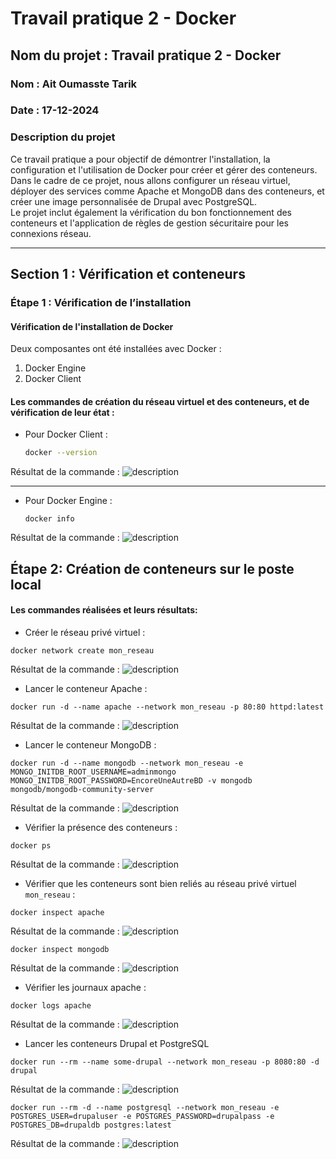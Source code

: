# Travail pratique 2 - Docker

## Nom du projet : Travail pratique 2 - Docker
### Nom : Ait Oumasste Tarik
### Date : 17-12-2024

### Description du projet
Ce travail pratique a pour objectif de démontrer l'installation, la configuration et l'utilisation de Docker pour créer et gérer des conteneurs.  
Dans le cadre de ce projet, nous allons configurer un réseau virtuel, déployer des services comme Apache et MongoDB dans des conteneurs, et créer une image personnalisée de Drupal avec PostgreSQL.  
Le projet inclut également la vérification du bon fonctionnement des conteneurs et l'application de règles de gestion sécuritaire pour les connexions réseau.

---

## Section 1 : Vérification et conteneurs

### Étape 1 : Vérification de l’installation

#### Vérification de l'installation de Docker
Deux composantes ont été installées avec Docker :  
1. Docker Engine  
2. Docker Client

#### Les commandes de création du réseau virtuel et des conteneurs, et de vérification de leur état :

- Pour Docker Client :
  ```bash
  docker --version
   ``` 
Résultat de la commande :
![description](Images/verif_Docker1.png) 

---
- Pour Docker Engine :
   ```
   docker info
   ```
Résultat de la commande :
![description](Images/verif_Docker2.png) 

## Étape 2: Création de conteneurs sur le poste local
#### Les commandes réalisées et leurs résultats:

- Créer le réseau privé virtuel :

```
docker network create mon_reseau
```
Résultat de la commande :
![description](Images/networkCreate.png)


- Lancer le conteneur Apache :
```
docker run -d --name apache --network mon_reseau -p 80:80 httpd:latest
```
Résultat de la commande :
![description](Images/cont_apache.png)


- Lancer le conteneur MongoDB :
```
docker run -d --name mongodb --network mon_reseau -e MONGO_INITDB_ROOT_USERNAME=adminmongo MONGO_INITDB_ROOT_PASSWORD=EncoreUneAutreBD -v mongodb mongodb/mongodb-community-server
```
Résultat de la commande :
![description](Images/cont_mongdb.png)


- Vérifier la présence des conteneurs :
```
docker ps
```
Résultat de la commande :
![description](Images/VerifPresenceCont.png)


- Vérifier que les conteneurs sont bien reliés au réseau privé virtuel ```mon_reseau``` :
```
docker inspect apache 
```
Résultat de la commande :
![description](Images/VerifApacheReseau.png)


```
docker inspect mongodb 
```
Résultat de la commande :
![description](Images/VerifMongodbReseau.png)


- Vérifier les journaux apache :
```
docker logs apache
```
Résultat de la commande :
![description](Images/JournauxApache.png)


- Lancer les conteneurs Drupal et PostgreSQL
``` 
docker run --rm --name some-drupal --network mon_reseau -p 8080:80 -d drupal
```
Résultat de la commande :
![description](Images/ContDrupal.png)

```
docker run --rm -d --name postgresql --network mon_reseau -e POSTGRES_USER=drupaluser -e POSTGRES_PASSWORD=drupalpass -e POSTGRES_DB=drupaldb postgres:latest
```
Résultat de la commande :
![description](Images/ContPostgresql.png)
